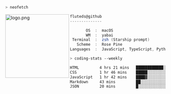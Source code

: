 ```zsh
> neofetch
```

<!--img align="left" src="https://github.com/fluteds.png" alt="logo.png" width="200"/>-->
<img align="left" src="https://external-content.duckduckgo.com/iu/?u=https%3A%2F%2F78.media.tumblr.com%2F975fca5f82161b190efdcaa05ffbd4ec%2Ftumblr_p6q6m9TJF01x3p3jmo1_500.png&f=1&nofb=1" alt="logo.png" width="200"/>

```csharp
fluteds@github
--------------

       OS  :  macOS
       WM  :  yabai
 Terminal  :  zsh (Starship prompt)  
   Scheme  :  Rose Pine  
Languages  :  JavaScript, TypeScript, Python, HTML, CSS  

```

```zsh
> coding-stats --weekly
```

<!--START_SECTION:waka-->

```txt
HTML         4 hrs 21 mins   ████████████░░░░░░░░░░░░░   47.88 %
CSS          1 hr 46 mins    █████░░░░░░░░░░░░░░░░░░░░   19.48 %
JavaScript   1 hr 42 mins    ████▓░░░░░░░░░░░░░░░░░░░░   18.70 %
Markdown     43 mins         ██░░░░░░░░░░░░░░░░░░░░░░░   07.90 %
JSON         20 mins         █░░░░░░░░░░░░░░░░░░░░░░░░   03.67 %
```

<!--END_SECTION:waka-->
